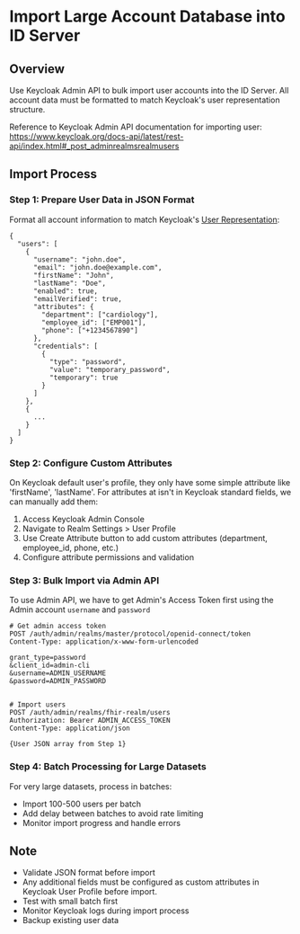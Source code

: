 # Import Large Account Database into ID Server

## Overview

Use Keycloak Admin API to bulk import user accounts into the ID Server. All account data must be formatted to match Keycloak's user representation structure.

Reference to Keycloak Admin API documentation for importing user:
https://www.keycloak.org/docs-api/latest/rest-api/index.html#_post_adminrealmsrealmusers

## Import Process

### Step 1: Prepare User Data in JSON Format

Format all account information to match Keycloak's [User Representation](https://www.keycloak.org/docs-api/latest/rest-api/index.html#UserRepresentation):

```
{
  "users": [
    {
      "username": "john.doe",
      "email": "john.doe@example.com",
      "firstName": "John",
      "lastName": "Doe",
      "enabled": true,
      "emailVerified": true,
      "attributes": {
        "department": ["cardiology"],
        "employee_id": ["EMP001"],
        "phone": ["+1234567890"]
      },
      "credentials": [
        {
          "type": "password",
          "value": "temporary_password",
          "temporary": true
        }
      ]
    },
    {
      ...
    }
  ]
}
```

### Step 2: Configure Custom Attributes

On Keycloak default user's profile, they only have some simple attribute like 'firstName', 'lastName'. For attributes at isn't in Keycloak standard fields, we can manually add them:
1. Access Keycloak Admin Console
2. Navigate to Realm Settings > User Profile
3. Use Create Attribute button to add custom attributes (department, employee_id, phone, etc.)
4. Configure attribute permissions and validation

### Step 3: Bulk Import via Admin API

To use Admin API, we have to get Admin's Access Token first using the Admin account `username` and `password`

```
# Get admin access token
POST /auth/admin/realms/master/protocol/openid-connect/token
Content-Type: application/x-www-form-urlencoded

grant_type=password
&client_id=admin-cli
&username=ADMIN_USERNAME
&password=ADMIN_PASSWORD


# Import users
POST /auth/admin/realms/fhir-realm/users
Authorization: Bearer ADMIN_ACCESS_TOKEN
Content-Type: application/json

{User JSON array from Step 1}
```

### Step 4: Batch Processing for Large Datasets

For very large datasets, process in batches:
- Import 100-500 users per batch
- Add delay between batches to avoid rate limiting
- Monitor import progress and handle errors

## Note

- Validate JSON format before import
- Any additional fields must be configured as custom attributes in Keycloak User Profile before import.
- Test with small batch first
- Monitor Keycloak logs during import process
- Backup existing user data